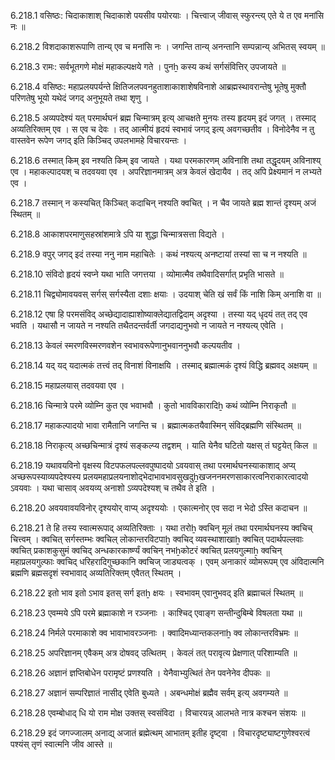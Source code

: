 6.218.1
वसिष्ठः:
चिदाकाशाश् चिदाकाशे पयसीव पयोरयाः ।
चित्त्वाज् जीवास् स्फुरन्त्य् एते ये त एव मनांसि नः ॥


6.218.2
विशदाकाशरूपाणि तान्य् एव च मनांसि नः ।
जगन्ति तान्य् अनन्तानि सम्पन्नान्य् अभितस् स्वयम् ॥


6.218.3
रामः:
सर्वभूतगणे मोक्षं महाकल्पक्षये गते ।
पुनẖ कस्य कथं सर्गसंवित्तिर् उपजायते ॥


6.218.4
वसिष्ठः:
महाप्रलयपर्यन्ते क्षितिजलपवनहुताशाकाशाशेषविनाशे आब्रह्मस्थावरान्तेषु भूतेषु मुक्तौ परिणतेषु भूयो यथेदं
	जगद् अनुभूयते तथा शृणु ।


6.218.5
अव्यपदेश्यं यत् परमार्थघनं ब्रह्म चिन्मात्रम् इत्य् आचक्षते मुनयः तस्य हृदयम् इदं जगत् । तस्माद् अव्यतिरिक्तम्
	एव । स एव च देवः । तद् आत्मीयं हृदयं स्वभावं जगद् इत्य् अवगच्छतीव । विनोदेनैव न तु वास्तवेन रूपेण जगद्
	इति किञ्चिद् उपलभामहे विचारयन्तः ।


6.218.6
तस्मात् किम् इव नश्यति किम् इव जायते । यथा परमकारणम् अविनाशि तथा तद्धृदयम् अविनाश्य् एव । महाकल्पादयश् च
	तदवयवा एव । अपरिज्ञानमात्रम् अत्र केवलं खेदायैव । तद् अपि प्रेक्ष्यमानं न लभ्यते एव ।


6.218.7
तस्मान् न कस्यचित् किञ्चित् कदाचिन् नश्यति क्वचित् ।
न चैव जायते ब्रह्म शान्तं दृश्यम् अजं स्थितम् ॥


6.218.8
आकाशपरमाणुसहस्रांशमात्रे ऽपि या शुद्धा चिन्मात्रसत्ता विद्यते ।


6.218.9
वपुर् जगद् इदं तस्या ननु नाम महाचितेः ।
कथं नश्यत्य् अनष्टायां तस्यां सा च न नश्यति ॥


6.218.10
संविदो हृदयं स्वप्ने यथा भाति जगत्तया ।
व्योमात्मैव तथैवादिसर्गात् प्रभृति भासते ॥


6.218.11
चिद्व्योमावयवस् सर्गस् सर्गस्यैता दशाः क्षयाः ।
उदयाश् चेति खं सर्वं किं नाशि किम् अनाशि वा ॥


6.218.12
एषा हि परमसंविद् अच्छेद्यादाह्याशोष्याक्लेद्यातद्विदाम् अदृश्या । तस्या यद् धृदयं तत् तद् एव भवति । यथासौ न
	जायते न नश्यति तथैतदन्तर्वर्ती जगदाद्यनुभवो न जायते न नश्यत्य् एवेति ।


6.218.13
केवलं स्मरणविस्मरणवशेन स्वभावरूपेणानुभवाननुभवौ कल्पयतीव ।


6.218.14
यद् यद् यदात्मकं तत्त्वं तद् विनाशं विनाक्षयि ।
तस्माद् ब्रह्मात्मकं दृश्यं विद्धि ब्रह्मवद् अक्षयम् ॥


6.218.15
महाप्रलयास् तदवयवा एव ।


6.218.16
चिन्मात्रे परमे व्योम्नि कुत एव भवाभवौ ।
कुतो भावविकारादिẖ कथं व्योम्नि निराकृतौ ॥


6.218.17
महाकल्पादयो भावा रामैतानि जगन्ति च ।
ब्रह्मात्मकतयैवास्मिन् संविद्ब्रह्मणि संस्थितम् ॥


6.218.18
निराकृत्य् अच्छचिन्मात्रं दृश्यं सङ्कल्प्य तद्वशम् ।
याति येनैव घटितो यक्षस् तं घट्टयेत् किल ॥


6.218.19
यथावयविनो वृक्षस्य विटपफलपल्लवपुष्पादयो ऽवयवास् तथा परमार्थघनस्याकाशाद् अप्य् अच्छरूपस्याव्यपदेश्यस्य
	प्रलयमहाप्रलयनाशोद्भेदाभावभावसुखदुẖखजननमरणसाकारत्वनिराकारत्वादयो ऽवयवाः । यथा चासाव् अवयव्य्
	अनाशो ऽव्यपदेश्यश् च तथैव ते इति ।


6.218.20
अवयवावयविनोर् दृश्ययोर् वाप्य् अदृश्ययोः ।
एकात्मनोर् एव सदा न भेदो ऽस्ति कदाचन ॥


6.218.21
ते हि तस्य स्वात्मरूपाद् अव्यतिरिक्ताः । यथा तरोẖ क्वचिन् मूलं तथा परमार्थघनस्य क्वचिच् चित्त्वम् । क्वचित्
	सर्गस्तम्भः क्वचिल् लोकान्तरविटपाẖ क्वचिद् व्यवस्थाशाखाẖ क्वचित् पदार्थपल्लवाः क्वचित् प्रकाशकुसुमं क्वचिद्
	अन्धकारकार्ष्ण्यं क्वचिन् नभẖकोटरं क्वचित् प्रलयगुल्माẖ क्वचिन् महाप्रलयगुल्फाः क्वचिद् धरिहरादिगुच्छकानि
	क्वचिज् जाड्यत्वक् । एवम् अनाकारं व्योमरूपम् एव अंविदात्मनि ब्रह्मणि ब्रह्मसदृशं स्वभावाद् अव्यतिरिक्तम् एवैतत् स्थितम् ।


6.218.22
इतो भाव इतो ऽभाव इतस् सर्ग इतẖ क्षयः ।
स्वभावम् एवानुभवद् इति ब्रह्माचलं स्थितम् ॥


6.218.23
एवम्मये ऽपि परमे ब्रह्माकाशे न रञ्जनाः ।
काश्चिद् एवाङ्ग सन्तीन्दुबिम्बे विषलता यथा ॥


6.218.24
निर्मले परमाकाशे क्व भावाभावरञ्जनाः ।
क्वादिमध्यान्तकलनाẖ क्व लोकान्तरविभ्रमः ॥


6.218.25
अपरिज्ञानम् एवैकम् अत्र दोषवद् उत्थितम् ।
केवलं तत् परावृत्य प्रेक्षणात् परिशाम्यति ॥


6.218.26
अज्ञानं ज्ञप्तिबोधेन परामृष्टं प्रणश्यति ।
येनैवाभ्युत्थितं तेन पवनेनेव दीपकः ॥


6.218.27
अज्ञानं सम्परिज्ञातं नासीद् एवेति बुध्यते ।
अबन्धमोक्षं ब्रह्मैव सर्वम् इत्य् अवगम्यते ॥


6.218.28
एवम्बोधाद् धि यो राम मोक्ष उक्तस् स्वसंविदा ।
विचारयन्न् आलभते नात्र कश्चन संशयः ॥


6.218.29
इदं जगज्जालम् अनाद्य् अजातं ब्रह्मेत्थम् आभातम् इतीह दृष्ट्वा ।
विचारदृष्ट्याष्टगुणेश्वरत्वं पश्यंस् तृणं स्वात्मनि जीव आस्ते ॥

